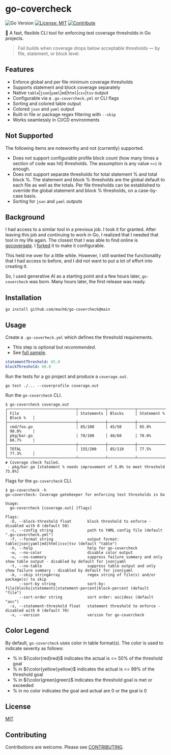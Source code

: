 # go-covercheck

![Go Version](https://img.shields.io/badge/Go-1.24%2B-blue)
[![License: MIT](https://img.shields.io/badge/License-MIT-yellow.svg)](LICENSE)
[![Contribute](https://img.shields.io/badge/contributions-welcome-brightgreen.svg)](CONTRIBUTING.md)

🚦 A fast, flexible CLI tool for enforcing test coverage thresholds in Go projects.

> Fail builds when coverage drops below acceptable thresholds — by file, statement, or block level.

## Features

- Enforce global and per file minimum coverage thresholds 
- Supports statement and block coverage separately 
- Native `table`|`json`|`yaml`|`md`|`html`|`csv`|`tsv` output 
- Configurable via a `.go-covercheck.yml` or CLI flags 
- Sorting and colored table output
- Colored `json` and `yaml` output
- Built-in file or package regex filtering with `--skip`
- Works seamlessly in CI/CD environments

## Not Supported

The following items are noteworthy and not (currently) supported.

- Does not support configurable profile block count (how many times a section of code was hit) thresholds. The assumption 
  is any value `>=1` is enough.
- Does not support separate thresholds for total statement % and total block %. The statement and block % thresholds are
  the global default to each file as well as the totals. Per file thresholds can be established to override the global
  statement and block % thresholds, on a case-by-case basis.
- Sorting for `json` and `yaml` outputs

## Background

I had access to a similar tool in a previous job. I took it for granted. After leaving this job and continuing to work 
in Go, I realized that I needed that tool in my life again. The closest that I was able to find online is 
[gocovergate](https://github.com/patrickhoefler/gocovergate). I [forked](https://github.com/mach6/gocovergate) it to
make it configurable. 

This held me over for a little while. However, I still wanted the functionality that I had
access to before, and I did not want to put a lot of effort into creating it.

So, I used generative AI as a starting point and a few hours later, `go-covercheck` was born. Many hours later,
the first release was ready.

## Installation

```shell
go install github.com/mach6/go-covercheck@main
```

## Usage

Create a `.go-coverheck.yml` which defines the threshold requirements.  

- This step is optional but _recommended_.
- See [full sample](samples/.go-covercheck.yml).

```yaml
statementThreshold: 65.0
blockThreshold: 60.0
```

Run the tests for a go project and produce a `coverage.out`.

```shell
go test ./... --coverprofile coverage.out
```

Run the `go-covercheck` CLI.

```text
$ go-covercheck coverage.out
┌──────────────────────────────┬────────────┬────────────┬──────────────┬───────────┐
│ File                         │ Statements │ Blocks     │ Statement %  │ Block %   │
├──────────────────────────────┼────────────┼────────────┼──────────────┼───────────┤
│ cmd/foo.go                   │ 85/100     │ 45/50      │ 85.0%        │ 90.0%     │
│ pkg/bar.go                   │ 70/100     │ 40/60      │ 70.0%        │ 66.7%     │
├──────────────────────────────┼────────────┼────────────┼──────────────┼───────────┤
│ TOTAL                        │ 155/200    │ 85/110     │ 77.5%        │ 77.3%     │
└──────────────────────────────┴────────────┴────────────┴──────────────┴───────────┘
✘ Coverage check failed.
 - pkg/bar.go [statement % needs improvement of 5.0% to meet threshold 75.0%]
```

Flags for the `go-covercheck` CLI.

```text
$ go-covercheck -h
go-covercheck: Coverage gatekeeper for enforcing test thresholds in Go

Usage:
  go-covercheck [coverage.out] [flags]

Flags:
  -b, --block-threshold float       block threshold to enforce - disabled with 0 (default 50)
  -c, --config string               path to YAML config file (default ".go-covercheck.yml")
  -f, --format string               output format: table|json|yaml|md|html|csv|tsv (default "table")
  -h, --help                        help for go-covercheck
  -w, --no-color                    disable color output
  -u, --no-summary                  suppress failure summary and only show table output - disabled by default for json|yaml
  -t, --no-table                    suppress table output and only show failure summary - disabled by default for json|yaml
  -k, --skip stringArray            regex string of file(s) and/or package(s) to skip
      --sort-by string              sort-by: file|blocks|statements|statement-percent|block-percent (default "file")
      --sort-order string           sort order: asc|desc (default "asc")
  -s, --statement-threshold float   statement threshold to enforce - disabled with 0 (default 70)
  -v, --version                     version for go-covercheck

```

## Color Legend

By default, `go-covercheck` uses color in table format(s). The color is used to indicate severity as follows:

- % in ${\color{red}red}$ indicates the actual is <= 50% of the threshold goal
- % in ${\color{yellow}yellow}$ indicates the actual is <= 99% of the threshold goal 
- % in ${\color{green}green}$ indicates the threshold goal is met or exceeded
- % in no color indicates the goal and actual are 0 or the goal is 0


## License

[MIT](LICENSE)

## Contributing

Contributions are welcome. Please see [CONTRIBUTING](CONTRIBUTING.md).
